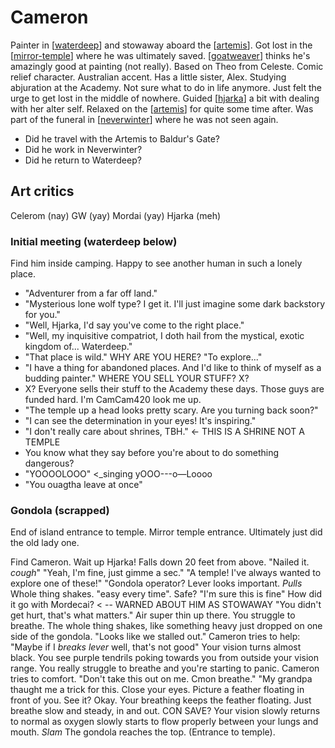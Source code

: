 # Cameron

Painter in [[waterdeep]] and stowaway aboard the [[artemis]].
Got lost in the [[mirror-temple]] where he was ultimately saved.
[[goatweaver]] thinks he's amazingly good at painting (not really).
Based on Theo from Celeste. Comic relief character.
Australian accent.
Has a little sister, Alex. Studying abjuration at the Academy.
Not sure what to do in life anymore. Just felt the urge to get lost in the middle of nowhere.
Guided [[hjarka]] a bit with dealing with her alter self.
Relaxed on the [[artemis]] for quite some time after.
Was part of the funeral in [[neverwinter]] where he was not seen again.
- Did he travel with the Artemis to Baldur's Gate?
- Did he work in Neverwinter?
- Did he return to Waterdeep?

## Art critics
Celerom (nay)
GW (yay)
Mordai (yay)
Hjarka (meh)

### Initial meeting (waterdeep below)
Find him inside camping. Happy to see another human in such a lonely place.
- "Adventurer from a far off land."
- "Mysterious lone wolf type? I get it. I'll just imagine some dark backstory for you."
- "Well, Hjarka, I'd say you've come to the right place."
- "Well, my inquisitive compatriot, I doth hail from the mystical, exotic kingdom of... Waterdeep."
- "That place is wild."
WHY ARE YOU HERE? "To explore..."
- "I have a thing for abandoned places. And I'd like to think of myself as a budding painter."
WHERE YOU SELL YOUR STUFF? X?
- X? Everyone sells their stuff to the Academy these days. Those guys are funded hard. I'm CamCam420 look me up.
- "The temple up a head looks pretty scary. Are you turning back soon?"
- "I can see the determination in your eyes! It's inspiring."
- "I don't really care about shrines, TBH." <- THIS IS A SHRINE NOT A TEMPLE
- You know what they say before you're about to do something dangerous?
- "YOOOOLOOO" <_singing  yOOO---o—Loooo
- "You ouagtha leave at once"

### Gondola (scrapped)
End of island entrance to temple. Mirror temple entrance. Ultimately just did the old lady one.

Find Cameron. Wait up Hjarka! Falls down 20 feet from above. "Nailed it. *cough*"
"Yeah, I'm fine, just gimme a sec."
"A temple! I've always wanted to explore one of these!"
"Gondola operator? Lever looks important. *Pulls* Whole thing shakes. "easy every time".
Safe? "I'm sure this is fine"
How did it go with Mordecai? < -- WARNED ABOUT HIM AS STOWAWAY
"You didn't get hurt, that's what matters."
Air super thin up there. You struggle to breathe.
The whole thing shakes, like something heavy just dropped on one side of the gondola.
"Looks like we stalled out."
Cameron tries to help: "Maybe if I *breaks lever* well, that's not good"
Your vision turns almost black. You see purple tendrils poking towards you from outside your vision range. You really struggle to breathe and you're starting to panic.
Cameron tries to comfort.
"Don't take this out on me. Cmon breathe."
"My grandpa thaught me a trick for this. Close your eyes. Picture a feather floating in front of you. See it? Okay. Your breathing keeps the feather floating. Just breathe slow and steady, in and out.
CON SAVE?
Your vision slowly returns to normal as oxygen slowly starts to flow properly between your lungs and mouth.
*Slam* The gondola reaches the top. (Entrance to temple).

[//begin]: # "Autogenerated link references for markdown compatibility"
[waterdeep]: ../waterdeep/waterdeep "Waterdeep"
[artemis]: ../seaofbones/artemis "Artemis"
[mirror-temple]: ../seaofbones/mirror-temple "Mirror Temple"
[goatweaver]: ../pcs/goatweaver "Goatweaver"
[hjarka]: ../pcs/hjarka "Hjarka"
[neverwinter]: ../north/neverwinter "Neverwinter"
[//end]: # "Autogenerated link references"
